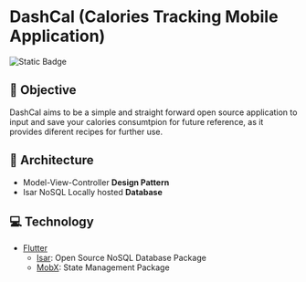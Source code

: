 # DashCal (Calories Tracking Mobile Application)
![Static Badge](https://img.shields.io/badge/Latest-September-yellow)


## 🎯 Objective

DashCal aims to be a simple and straight forward open source application to input and save your calories consumtpion for future reference, as it provides diferent recipes for further use.

## 📖 Architecture

  - Model-View-Controller **Design Pattern**
  - Isar NoSQL Locally hosted **Database**

## 💻 Technology

  - [Flutter](https://flutter.dev/)
    - [Isar](https://pub.dev/packages/isar): Open Source NoSQL Database Package
    - [MobX](https://pub.dev/packages/mobx): State Management Package  
